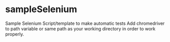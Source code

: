 # sampleSelenium
Sample Selenium Script/template to make automatic tests
Add chromedriver to path variable or same path as your working directory in order to work properly.
